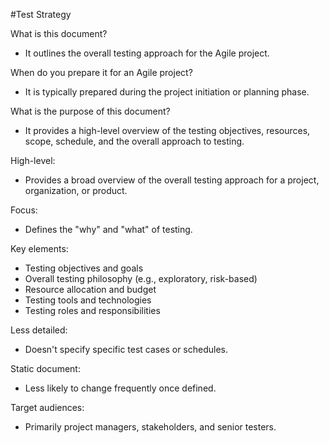 #Test Strategy

What is this document? 
- It outlines the overall testing approach for the Agile project.

When do you prepare it for an Agile project? 
- It is typically prepared during the project initiation or planning phase.

What is the purpose of this document?
- It provides a high-level overview of the testing objectives, resources, scope, schedule, and the overall approach to testing.

High-level:
- Provides a broad overview of the overall testing approach for a project, organization, or product.

Focus:
- Defines the "why" and "what" of testing.

Key elements:
- Testing objectives and goals
- Overall testing philosophy (e.g., exploratory, risk-based)
- Resource allocation and budget
- Testing tools and technologies
- Testing roles and responsibilities

Less detailed:
- Doesn't specify specific test cases or schedules.

Static document:
- Less likely to change frequently once defined.

Target audiences:
- Primarily project managers, stakeholders, and senior testers.